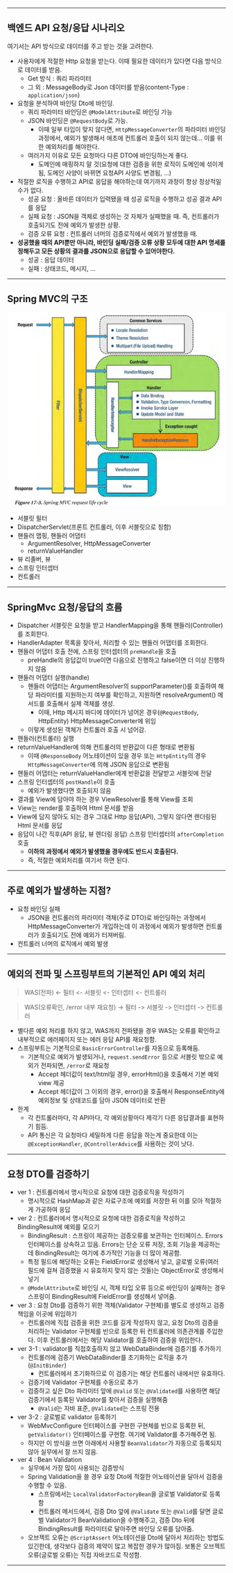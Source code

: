 
---

## 백엔드 API 요청/응답 시나리오

여기서는 API 방식으로 데이터를 주고 받는 것을 고려한다.

- 사용자에게 적절한 Http 요청을 받는다. 이때 필요한 데이터가 있다면 다음 방식으로 데이터를 받음.
  - Get 방식 : 쿼리 파라미터
  - 그 외 : MessageBody로 Json 데이터를 받음(content-Type : `application/json`)
- 요청을 분석하여 바인딩 Dto에 바인딩.
  - 쿼리 파라미터 바인딩은 `@ModelAttribute`로 바인딩 가능
  - JSON 바인딩은 `@RequestBody`로 가능.
    - 이때 일부 타입이 맞지 않다면, `HttpMessageConverter`의 파라미터 바인딩 과정에서, 예외가 발생해서 애초에 컨트롤러 호출이 되지 않는데... 이를 위한 예외처리를 해야한다.
  - 여러가지 이유로 모든 요청마다 다른 DTO에 바인딩하는게 좋다.
    - 도메인에 매핑하지 말 것(요청에 대한 검증을 위한 로직이 도메인에 섞이게 됨, 도메인 사양이 바뀌면 요청API 사양도 변경됨, ...)
- 적절한 로직을 수행하고 API로 응답을 해야하는데 여기까지 과정이 항상 정상적일 수가 없다.
  - 성공 요청 : 올바른 데이터가 입력됐을 때 성공 로직을 수행하고 성공 결과 API를 응답
  - 실패 요청 : JSON을 객체로 생성하는 것 자체가 실패했을 때. 즉, 컨트롤러가 호출되기도 전에 예외가 발생한 상황.
  - 검증 오류 요청 : 컨트롤러 너머의 검증로직에서 예외가 발생했을 때.
- **성공했을 때의 API뿐만 아니라, 바인딩 실패/검증 오류 상황 모두에 대한 API 명세를 정해두고 모든 상황의 결과를 JSON으로 응답할 수 있어야한다.**
  - 성공 : 응답 데이터
  - 실패 : 상태코드, 메시지, ...

---

## Spring MVC의 구조
![spring-request-lifecycle](images/spring-request-lifecycle.jpg)
- 서블릿 필터
- DispatcherServlet(프론트 컨트롤러, 이후 서블릿으로 칭함)
- 핸들러 맵핑, 핸들러 어댑터
  - ArgumentResolver, HttpMessageConverter
  - returnValueHandler
- 뷰 리졸버, 뷰
- 스프링 인터셉터
- 컨트롤러

---

## SpringMvc 요청/응답의 흐름
- Dispatcher 서블릿은 요청을 받고 HandlerMapping을 통해 핸들러(Controller)를 조회한다.
- HandlerAdapter 목록을 찾아서, 처리할 수 있는 핸들러 어댑터를 조회한다.
- 핸들러 어댑터 호출 전에, 스프링 인터셉터의 `preHandle`을 호출
  - preHandle의 응답값이 true이면 다음으로 진행하고 false이면 더 이상 진행하지 않음
- 핸들러 어댑터 실행(handle)
  - 핸들러 어댑터는 ArgumentResolver의 supportParameter()를 호출하여 해당 파라미터를 지원하는지 여부를 확인하고, 지원하면 resolveArgument() 메서드를 호출해서 실제 객체를 생성.
    - 이때, Http 메시지 바디에 데이터가 넘어온 경우(`@RequestBody`, HttpEntity) HttpMessageConverter에 위임
  - 이렇게 생성된 객체가 컨트롤러 호출 시 넘어감.
- 핸들러(컨트롤러) 실행
- returnValueHandler에 의해 컨트롤러의 반환값이 다른 형태로 변환됨
  - 이때 `@ResponseBody` 어노테이션이 있을 경우 또는 `HttpEntity`의 경우 `HttpMessageConverter`에 의해 JSON 응답으로 변환됨
- 핸들러 어댑터는 returnValueHandler에게 반환값을 전달받고 서블릿에 전달
- 스프링 인터셉터의 `postHandle`이 호출
  - 예외가 발생했다면 호출되지 않음
- 결과를 View에 담아야 하는 경우 ViewResolver를 통해 View를 조회
- View는 render를 호출하여 Html 문서를 받음
- View에 담지 않아도 되는 경우 그대로 Http 응답(API), 그렇지 않다면 렌더링된 Html 문서를 응답
- 응답이 나간 직후(API 응답, 뷰 렌더링 응답) 스프링 인터셉터의 `afterCompletion` 호출
  - **이하의 과정에서 예외가 발생했을 경우에도 반드시 호출된다.**
  - 즉, 적절한 예외처리를 여기서 하면 된다.

---

## 주로 예외가 발생하는 지점?
- 요청 바인딩 실패
  - JSON을 컨트롤러의 파라미터 객체(주로 DTO)로 바인딩하는 과정에서 HttpMessageConverter가 개입하는데 이 과정에서 예외가 발생하면 컨트롤러가 호출되기도 전에 예외가 터져버림.
- 컨트롤러 너머의 로직에서 예외 발생

---

## 예외의 전파 및 스프링부트의 기본적인 API 예외 처리
> WAS(전파) <- 필터 <- 서블릿 <- 인터셉터 <- 컨트롤러

> WAS(오류확인, /error 내부 재요청) -> 필터 -> 서블릿 -> 인터셉터 -> 컨트롤러

- 별다른 예외 처리를 하지 않고, WAS까지 전파됐을 경우 WAS는 오류를 확인하고 내부적으로 에러페이지 또는 에러 응답 API를 재요청함.
- 스프링부트는 기본적으로 `BasicErrorController`를 자동으로 등록해둠.
  - 기본적으로 예외가 발생되거나, `request.sendError` 등으로 서블릿 밖으로 예외가 전파되면,  `/error`로 재요청
    - Accept 헤더값이 text/html일 경우, errorHtml()을 호출해서 기본 예외 view 제공
    - Accept 헤더값이 그 이외의 경우, error()을 호출해서 ResponseEntity에 예외정보 및 상태코드를 담아 JSON 데이터로 반환
- 한계
  - 각 컨트롤러마다, 각 API마다, 각 예외상황마다 제각기 다른 응답결과를 표현하기 힘듬.
  - API 통신은 각 요청마다 세밀하게 다른 응답을 하는게 중요한데 이는 `@ExceptionHandler`, `@ControllerAdvice`를 사용하는 것이 낫다.

---

## 요청 DTO를 검증하기

- ver 1 : 컨트롤러에서 명시적으로 요청에 대한 검증로직을 작성하기
  - 명시적으로 HashMap과 같은 자료구조에 예외를 저장한 뒤 이를 모아 적절하게 가공하여 응답
- ver 2 : 컨트롤러에서 명시적으로 요청에 대한 검증로직을 작성하고 BindingResult에 예외를 모으기
  - BindingResult : 스프링이 제공하는 검증오류를 보관하는 인터페이스. Errors 인터페이스를 상속하고 있음. Errors는 단순 오류 저장, 조회 기능을 제공하는데 BindingResult는 여기에 추가적인 기능을 더 많이 제공함.
  - 특정 필드에 해당하는 오류는 FieldError로 생성해서 넣고, 글로벌 오류(여러 필드에 걸쳐 검증했을 시 유효하지 맞지 않는 것들)는 ObjectError로 생성해서 넣기
  - `@ModelAttribute`로 바인딩 시, 객체 타입 오류 등으로 바인딩이 실패하는 경우 스프링이 BindingResult에 FieldError를 생성해서 넣어줌.
- ver 3 : 요청 Dto를 검증하기 위한 객체(Validator 구현체)를 별도로 생성하고 검증 책임을 이곳에 위임하기
  - 컨트롤러에 직접 검증을 위한 코드를 길게 작성하지 않고, 요청 Dto의 검증을 처리하는 Validator 구현체를 빈으로 등록한 뒤 컨트롤러에 의존관계를 주입한다. 이후 컨트롤러에서는 해당 Validator를 호출하여 검증을 위임한다.
- ver 3-1 : validator를 직접호출하지 않고 WebDataBinder에 검증기를 추가하기
  - 컨트롤러에 검증기 WebDataBinder를 초기화하는 로직을 추가(`@InitBinder`)
    - 컨트롤러에서 초기화하므로 이 검증기는 해당 컨트롤러 내에서만 유효하다. 
  - 검증기에 Validator 구현체를 수동으로 추가
  - 검증하고 싶은 Dto 파라미터 앞에 `@Valid` 또는 `@Validated`를 사용하면 해당 검증기에서 등록된 Validator를 찾아서 검증을 실행해줌
    - `@Valid`는 자바 표준, `@Validated`는 스프링 전용
- ver 3-2 : 글로벌로 validator 등록하기
  - WebMvcConfigure 인터페이스를 구현한 구현체를 빈으로 등록한 뒤, `getValidator()` 인터페이스를 구현함. 여기에 Validator를 추가해주면 됨.
  - 하지만 이 방식을 쓰면 아래에서 사용할 `BeanValidator`가 자동으로 등록되지 않아 실무에서 잘 쓰지 않음.
- ver 4 : Bean Validation
  - 실무에서 가장 많이 사용되는 검증방식
  - Spring Validation을 쓸 경우 요청 Dto에 적절한 어노테이션을 달아서 검증을 수행할 수 있음.
    - 스프링에서는 `LocalValidatorFactoryBean`을 글로벌 Validator로 등록함
    - 컨트롤러 메서드에서, 검증 Dto 앞에 `@Validate` 또는 `@Valid`를 달면 글로벌 Validator가 BeanValidation을 수행해주고, 검증 Dto 뒤에 BindingResult를 파라미터로 달아주면 바인딩 오류를 담아줌.
  - 오브젝트 오류는 `@ScriptAssert` 어노테이션을 Dto에 달아서 처리하는 방법도 있긴한데, 생각보다 검증의 제약이 많고 복잡한 경우가 많아짐. 보통은 오브젝트 오류(글로벌 오류)는 직접 자바코드로 작성함.

---
